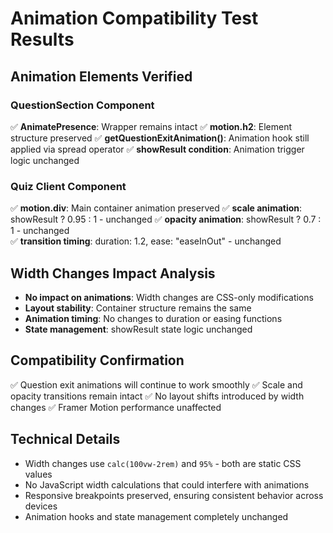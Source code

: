 # Animation Compatibility Test Results

## Animation Elements Verified

### QuestionSection Component

✅ **AnimatePresence**: Wrapper remains intact
✅ **motion.h2**: Element structure preserved
✅ **getQuestionExitAnimation()**: Animation hook still applied via spread operator
✅ **showResult condition**: Animation trigger logic unchanged

### Quiz Client Component

✅ **motion.div**: Main container animation preserved
✅ **scale animation**: showResult ? 0.95 : 1 - unchanged
✅ **opacity animation**: showResult ? 0.7 : 1 - unchanged  
✅ **transition timing**: duration: 1.2, ease: "easeInOut" - unchanged

## Width Changes Impact Analysis

- **No impact on animations**: Width changes are CSS-only modifications
- **Layout stability**: Container structure remains the same
- **Animation timing**: No changes to duration or easing functions
- **State management**: showResult state logic unchanged

## Compatibility Confirmation

✅ Question exit animations will continue to work smoothly
✅ Scale and opacity transitions remain intact
✅ No layout shifts introduced by width changes
✅ Framer Motion performance unaffected

## Technical Details

- Width changes use `calc(100vw-2rem)` and `95%` - both are static CSS values
- No JavaScript width calculations that could interfere with animations
- Responsive breakpoints preserved, ensuring consistent behavior across devices
- Animation hooks and state management completely unchanged
